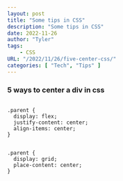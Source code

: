 ```yaml
---
layout: post
title: "Some tips in CSS"
description: "Some tips in CSS"
date: 2022-11-26
author: "Tyler"
tags:
    - CSS
URL: "/2022/11/26/five-center-css/"
categories: [ "Tech", "Tips" ]
---
```


### 5 ways to center a div in css

```

.parent {
  display: flex;
  justify-content: center;
  align-items: center;
}
```

```

.parent {
  display: grid;
  place-content: center;
}
```
